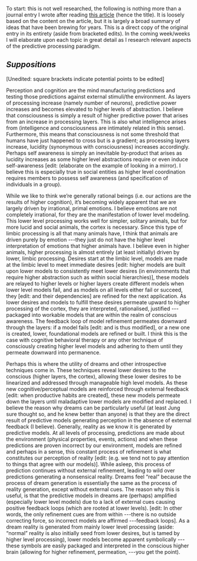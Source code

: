 To start: this is not well researched, the following is nothing more than a journal entry I wrote after reading [this article](https://www.quantamagazine.org/to-make-sense-of-the-present-brains-may-predict-the-future-20180710/) (hence the title).  It is loosely based on the content on the article, but it is largely a broad summary of ideas that have been brewing for years.  This is a direct copy of the original entry in its entirety (aside from bracketed edits).  In the coming week/weeks I will elaborate upon each topic in great detail as I research relevant aspects of the predictive processing paradigm.


## *Suppositions*
[Unedited: square brackets indicate potential points to be edited]

Perception and cognition are the mind manufacturing predictions and testing those predictions against external stimuli/the environment.  As layers of processing increase (namely number of neurons), predictive power increases and becomes elevated to higher levels of abstraction.  I believe that consciousness is simply a result of higher predictive power that arises from an increase in processing layers.  This is also what intelligence arises from (intelligence and consciousness are intimately related in this sense).  Furthermore, this means that consciousness is not some threshold that humans have just happened to cross but is a  gradient; as processing layers increase, lucidity (synonymous with consciousness) increases accordingly.  Perhaps self awareness is simply an inevitable by-product that arises as lucidity increases as some higher level abstractions require or even induce self-awareness [edit: (elaborate on the example of looking in a mirror).  I believe this is especially true in social entities as higher level coordination requires members to possess self awareness (and specification of individuals in a group).
 
While we like to think we’re generally rational beings (i.e. our actions are the results of higher cognition), it’s becoming widely apparent that we are largely driven by irrational, primal emotions.  I believe emotions are not completely irrational, for they are the manifestation of lower level modeling.  This lower level processing works well for simpler, solitary animals, but for more lucid and social animals, the cortex is necessary.  Since this type of limbic processing is all that many animals have, I think that animals are driven purely by emotion ---they just do not have the higher level interpretation of emotions that higher animals have.  I believe even in higher animals, higher processing is almost entirely (at least initially) driven by lower, limbic processing.  Desires start at the limbic level, models are made at the limbic level to meet immediate desires [edit: higher models are built upon lower models to consistently meet lower desires (in environments that require higher abstraction such as within social hierarchies)], these models are relayed to higher levels or higher layers create different models when lower level models fail, and as models on all levels either fail or succeed, they [edit: and their dependencies] are refined for the next application.  As lower desires and models to fulfill these desires permeate upward to higher processing of the cortex, they are interpreted, rationalised, justified ---packaged into workable models that are within the realm of conscious awareness.  The feedback loop of model refinement permeates downward through the layers: if a model fails [edit: and is thus modified], or a new one is created, lower, foundational models are refined or built.  I think this is the case with cognitive behavioral therapy or any other technique of consciously creating higher level models and adhering to them until they permeate downward into permanence.

Perhaps this is where the utility of dreams and other introspective techniques come in.  These techniques reveal lower desires to the conscious (higher layers, the cortex), allowing these lower desires to be linearized and addressed through manageable high level models.  As these new cognitive/perceptual models are reinforced through external feedback [edit: when productive habits are created], these new models permeate down the layers until maladaptive lower models are modified and replaced.  I believe the reason why dreams can be particularly useful (at least Jung sure thought so, and he knew better than anyone) is that they are the direct result of predictive models generating perception in the absence of external feedback (I believe).  Generally, reality as we know it is generated by predictive models.  At all levels of processing, predictions are made about the environment (physical properties, events, actions) and when these predictions are proven incorrect by our environment, models are refined and perhaps in a sense, this constant process of refinement is what constitutes our perception of reality [edit: (e.g. we tend not to pay attention to things that agree with our models)].  While asleep, this process of prediction continues without external refinement, leading to wild over predictions generating a nonsensical reality.  Dreams feel “real” because the process of dream generation is essentially the same as the process of reality generation, except without external cues.  The reason why this is useful, is that the predictive models in dreams are (perhaps) amplified (especially lower level models) due to a lack of external cues causing positive feedback loops (which are rooted at lower levels). [edit: In other words, the only refinement cues are from within ---there is no outside correcting force, so incorrect models are affirmed ---feedback loops].  As a dream reality is generated from mainly lower level processing (aside: “normal” reality is also initially seed from lower desires, but is tamed by higher level processing), lower models become apparent symbolically ---these symbols are easily packaged and interpreted in the conscious higher brain (allowing for higher refinement, permeation, ---you get the point).
